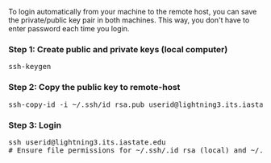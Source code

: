To login automatically from your machine to the remote host, you can save the private/public key pair in both machines. This way, you don't have to enter password each time you login.

<h3> Step 1: Create public and private keys (local computer) </h3>

<pre>
ssh-keygen
</pre>

<h3> Step 2: Copy the public key to remote-host </h3>

<pre>
ssh-copy-id -i ~/.ssh/id_rsa.pub userid@lightning3.its.iastate.edu
</pre>

<h3> Step 3: Login  </h3>

<pre>
ssh userid@lightning3.its.iastate.edu
# Ensure file permissions for ~/.ssh/.id_rsa (local) and ~/.ssh/authorized_keys (remote) are such that it is only readable by you! 
</pre>
